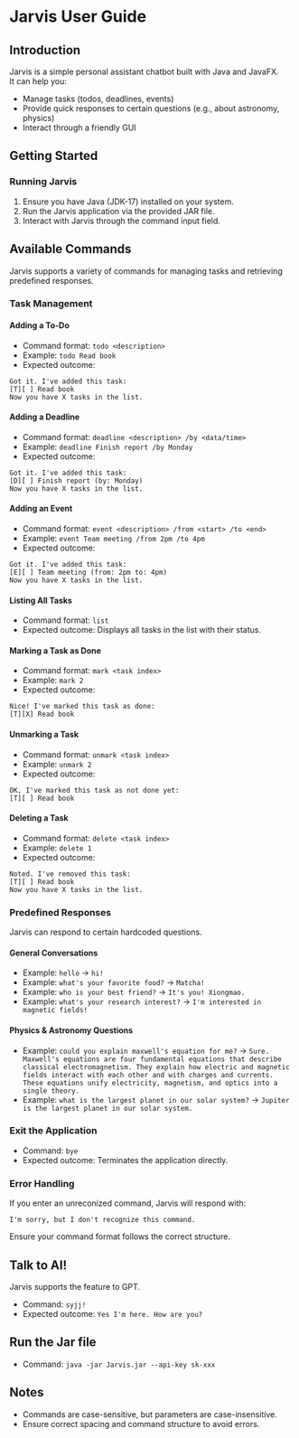 # Jarvis User Guide
## Introduction
Jarvis is a simple personal assistant chatbot built with Java and JavaFX.  
It can help you:
- Manage tasks (todos, deadlines, events)
- Provide quick responses to certain questions (e.g., about astronomy, physics)
- Interact through a friendly GUI

## Getting Started
### Running Jarvis
1. Ensure you have Java (JDK-17) installed on your system.
2. Run the Jarvis application via the provided JAR file.
3. Interact with Jarvis through the command input field.

## Available Commands
Jarvis supports a variety of commands for managing tasks and retrieving predefined responses.
### Task Management

#### Adding a To-Do
- Command format: `todo <description>`
- Example: `todo Read book`
- Expected outcome:
```angular2html
Got it. I've added this task:
[T][ ] Read book
Now you have X tasks in the list.
```
#### Adding a Deadline
- Command format: `deadline <description> /by <data/time>`
- Example: `deadline Finish report /by Monday`
- Expected outcome:
```angular2html
Got it. I've added this task:
[D][ ] Finish report (by: Monday)
Now you have X tasks in the list.
```
#### Adding an Event
- Command format: `event <description> /from <start> /to <end>`
- Example: `event Team meeting /from 2pm /to 4pm`
- Expected outcome:
```angular2html
Got it. I've added this task:
[E][ ] Team meeting (from: 2pm to: 4pm)
Now you have X tasks in the list.
```

#### Listing All Tasks
- Command format: `list`
- Expected outcome: Displays all tasks in the list with their status.

#### Marking a Task as Done
- Command format: `mark <task index>`
- Example: `mark 2`
- Expected outcome:
```angular2html
Nice! I've marked this task as done:
[T][X] Read book
```
#### Unmarking a Task
- Command format: `unmark <task index>`
- Example: `unmark 2`
- Expected outcome:
```angular2html
OK, I've marked this task as not done yet:
[T][ ] Read book
```
#### Deleting a Task
- Command format: `delete <task index>`
- Example: `delete 1`
- Expected outcome:
```angular2html
Noted. I've removed this task:
[T][ ] Read book
Now you have X tasks in the list.
```
### Predefined Responses
Jarvis can respond to certain hardcoded questions.
#### General Conversations
- Example: `hello` -> `hi!`
- Example: `what's your favorite food?` -> `Matcha!`
- Example: `who is your best friend?` -> `It's you! Xiongmao.`
- Example: `what's your research interest?` -> `I'm interested in magnetic fields!`

#### Physics & Astronomy Questions
- Example: `could you explain maxwell's equation for me?` -> `Sure. Maxwell's equations are four fundamental equations that describe classical electromagnetism.
They explain how electric and magnetic fields interact with each other and with charges and currents.
These equations unify electricity, magnetism, and optics into a single theory.`
- Example: `what is the largest planet in our solar system?` -> `Jupiter is the largest planet in our solar system.`

### Exit the Application
- Command: `bye`
- Expected outcome: Terminates the application directly.

### Error Handling
If you enter an unreconized command, Jarvis will respond with:
```angular2html
I'm sorry, but I don't recognize this command.
```
Ensure your command format follows the correct structure.

## Talk to AI!
Jarvis supports the feature to GPT.
- Command: `syjj!`
- Expected outcome: `Yes I'm here. How are you?`

## Run the Jar file
- Command: `java -jar Jarvis.jar --api-key sk-xxx`
## Notes
- Commands are case-sensitive, but parameters are case-insensitive.
- Ensure correct spacing and command structure to avoid errors.


